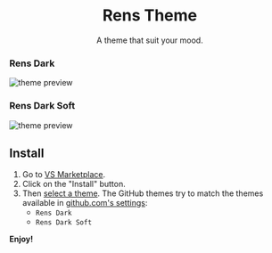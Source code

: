 <div align="center">

# Rens Theme

A theme that suit your mood.

</div>

### Rens Dark

![theme preview](https://vscode-themes.nyc3.cdn.digitaloceanspaces.com/profiles/imEaWWFZsCcQtwu3DX64sxNmQMa2/1kzSNtUG-default.jpeg)

### Rens Dark Soft

![theme preview](https://vscode-themes.nyc3.cdn.digitaloceanspaces.com/profiles/imEaWWFZsCcQtwu3DX64sxNmQMa2/vDsHWwJs-default.jpeg)

## Install

1. Go to [VS Marketplace](https://marketplace.visualstudio.com/items?itemName=RendiOkriza.rens-theme).
2. Click on the "Install" button.
3. Then [select a theme](https://code.visualstudio.com/docs/getstarted/themes#_selecting-the-color-theme). The GitHub themes try to match the themes available in [github.com's settings](https://github.com/settings/appearance):
   - `Rens Dark`
   - `Rens Dark Soft`

**Enjoy!**
